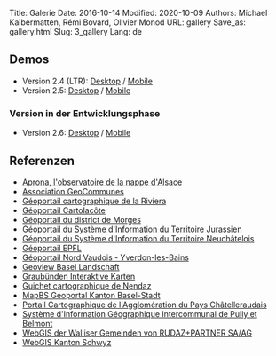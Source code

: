 Title: Galerie
Date: 2016-10-14
Modified: 2020-10-09
Authors: Michael Kalbermatten, Rémi Bovard, Olivier Monod
URL: gallery
Save_as: gallery.html
Slug: 3_gallery
Lang: de

## Demos

* Version 2.4 (LTR): [Desktop](https://geomapfish-demo-2-4.camptocamp.com/?lang=de) / [Mobile](https://geomapfish-demo-2-4.camptocamp.com/mobile?lang=de)
* Version 2.5: [Desktop](https://geomapfish-demo-2-5.camptocamp.com/?lang=de) / [Mobile](https://geomapfish-demo-2-5.camptocamp.com/mobile?lang=de)

### Version in der Entwicklungsphase

* Version 2.6: [Desktop](https://geomapfish-demo-2-6.camptocamp.com/?lang=de) / [Mobile](https://geomapfish-demo-2-6.camptocamp.com/mobile?lang=de)

## Referenzen

* [Aprona, l'observatoire de la nappe d'Alsace](https://carto.aprona.net/)
* [Association GeoCommunes](http://www.geocommunes.ch/references/)
* [Géoportail cartographique de la Riviera](https://map.cartoriviera.ch/)
* [Géoportail Cartolacôte](https://map.cartolacote.ch/)
* [Géoportail du district de Morges](https://map.cjl.ch/)
* [Géoportail du Système d'Information du Territoire Jurassien](https://geo.jura.ch/)
* [Géoportail du Système d'Information du Territoire Neuchâtelois](https://sitn.ne.ch/)
* [Géoportail EPFL](https://geoportail.epfl.ch/)
* [Géoportail Nord Vaudois - Yverdon-les-Bains](https://mapnv.ch/)
* [Geoview Basel Landschaft](https://geoview.bl.ch/)
* [Graubünden Interaktive Karten](http://map.geo.gr.ch/)
* [Guichet cartographique de Nendaz](https://nendaz-geoportail.sig.cloud.camptocamp.net/)
* [MapBS Geoportal Kanton Basel-Stadt](https://map.geo.bs.ch/)
* [Portail Cartographique de l'Agglomération du Pays Châtelleraudais](https://carto.grand-chatellerault.fr/)
* [Système d'Information Géographique Intercommunal de Pully et Belmont](https://www.sigip.ch/)
* [WebGIS der Walliser Gemeinden von RUDAZ+PARTNER SA/AG](https://www.vsgis.ch/)
* [WebGIS Kanton Schwyz](https://map.geo.sz.ch/)
